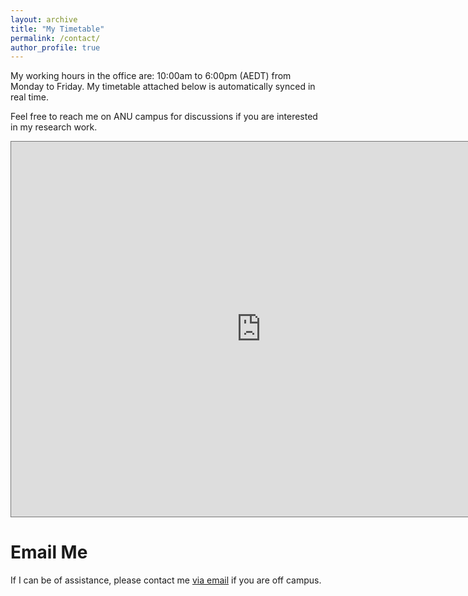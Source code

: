 ```yaml
---
layout: archive
title: "My Timetable"
permalink: /contact/
author_profile: true
---
```


My working hours in the office are: 10:00am to 6:00pm (AEDT) from Monday to Friday. My timetable attached below is automatically synced in real time.

Feel free to reach me on ANU campus for discussions if you are interested in my research work.

<iframe src="https://calendar.google.com/calendar/embed?height=600&wkst=1&bgcolor=%23ffffff&ctz=Australia%2FSydney&showTitle=0&showNav=0&mode=WEEK&showPrint=0&showTabs=0&showCalendars=0&showTz=1&src=bGVpLndAYW51LmVkdS5hdQ&src=ZW4uYXVzdHJhbGlhbiNob2xpZGF5QGdyb3VwLnYuY2FsZW5kYXIuZ29vZ2xlLmNvbQ&color=%23039BE5&color=%230B8043" style="border:solid 1px #777" width="800" height="600" frameborder="0" scrolling="no"></iframe>



Email Me
======

If I can be of assistance, please contact me [via email](mailto:lei.wang@data61.csiro.au) if you are off campus.

